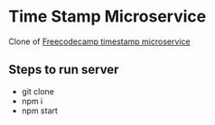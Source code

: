 # Time Stamp Microservice

Clone of [Freecodecamp timestamp microservice](https://timestamp-microservice.freecodecamp.rocks/)

## Steps to run server

- git clone <repourl>
- npm i
- npm start
